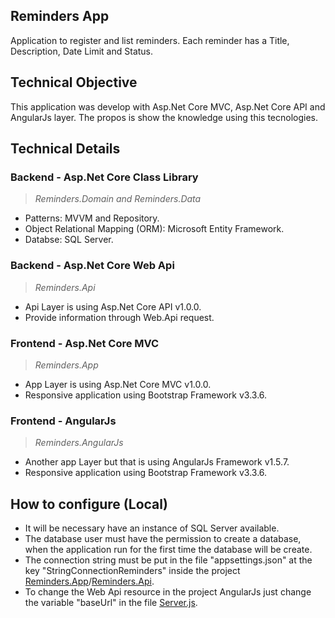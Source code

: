 ## Reminders App

Application to register and list reminders.
Each reminder has a Title, Description, Date Limit and Status. 

## Technical Objective

This application was develop with Asp.Net Core MVC, Asp.Net Core API and AngularJs layer. The propos is show the knowledge using this tecnologies.
	
## Technical Details 
	
### Backend - Asp.Net Core Class Library

> *Reminders.Domain and Reminders.Data*
- Patterns: MVVM and Repository.
- Object Relational Mapping (ORM): Microsoft Entity Framework.
- Databse: SQL Server.

### Backend - Asp.Net Core Web Api
<!---
### Backend - Asp.Net Core Web Api - [Access this link - Core Web Api](http://reminderscoreapi.azurewebsites.net/swagger/ui/)
-->

> *Reminders.Api*
- Api Layer is using Asp.Net Core API v1.0.0.
- Provide information through Web.Api request.

### Frontend - Asp.Net Core MVC
<!---
### Frontend - Asp.Net Core MVC - [Access this link - Core Web App](http://reminderscoreapp.azurewebsites.net/)
-->

> *Reminders.App*
- App Layer is using Asp.Net Core MVC v1.0.0.
- Responsive application using Bootstrap Framework v3.3.6.

### Frontend - AngularJs
<!---
### Frontend - AngularJs - [Acesse o App com AngularJs](http://remindersangular.azurewebsites.net/)
-->

> *Reminders.AngularJs*
- Another app Layer but that  is using AngularJs Framework v1.5.7.
- Responsive application using Bootstrap Framework v3.3.6.
	
## How to configure (Local)

- It will be necessary have an instance of SQL Server available.
- The database user must have the permission to create a database, when the application run for the first time the database will be create.
- The connection string must be put in the file "appsettings.json" at the key "StringConnectionReminders" inside the project [Reminders.App](https://github.com/KaueReinbold/Reminders/blob/master/Reminders/src/Reminders.App/appsettings.json)/[Reminders.Api](https://github.com/KaueReinbold/Reminders/blob/master/Reminders/src/Reminders.Api/appsettings.json).
- To change the Web Api resource in the project AngularJs just change the variable "baseUrl" in the file [Server.js](https://github.com/KaueReinbold/Reminders/blob/master/Reminders/src/Reminders.AngularJs/wwwroot/js/app/api/server.factory.js).
